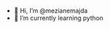 - 👋 Hi, I’m @mezianemajda
- 🌱 I’m currently learning python


<!---
mezianemajda/mezianemajda is a ✨ special ✨ repository because its `README.md` (this file) appears on your GitHub profile.
You can click the Preview link to take a look at your changes.
--->
